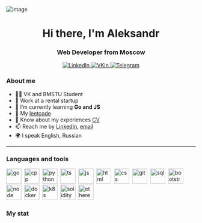 ![image](https://github.com/BincomAD/BincomAD/assets/100017314/8aecff29-4d75-4558-8640-a3604748d397)<div id="header" align="center">
    <h1>Hi there, I'm  Aleksandr </h1>
    <h3>Web Developer from Moscow</h3>
</div>

<div id="socials" align="center">
    <a href="https://www.linkedin.com/in/aleksandr-dmitriev-42b142269/">
    <img src="https://img.shields.io/badge/LinkedIn-blue?style=for-the-badge&logo=linkedin&logoColor=white" alt="LinkedIn"/>
  </a>
  <a href="https://vk.com/bincom">
    <img src="https://img.shields.io/badge/вконтакте-%232E87FB.svg?&style=for-the-badge&logo=vk&logoColor=white" alt="VKIn"/>
  </a>
  <a href="https://t.me/b1ncom">
    <img src="https://img.shields.io/badge/Telegram-blue?style=for-the-badge&logo=telegram&logoColor=white" alt="Telegram"/>
  </a>
</div>

### About me
- 👨‍🎓 VK and BMSTU Student
- 📄 Work at a rental startup
- 🌱 I’m currently learning **Go and JS**
- 💾 My [leetcode](https://leetcode.com/BincomAD/)
- 📄 Know about my experiences [CV](https://drive.google.com/file/d/1Npw1J-wMaUD587vCmAK0GVv9PN9JFblV/view?usp=sharing)
- 📫 Reach me by [LinkedIn](https://www.linkedin.com/in/aleksandr-dmitriev-42b142269/), [email](mailto:BincomAD@gmail.com)
- 🌍 I speak English, Russian

---

### Languages and tools
<img src="https://go.dev/blog/go-brand/Go-Logo/SVG/Go-Logo_Aqua.svg" title="go" width="40" height="40"/>&nbsp;
<img src="https://cdn.worldvectorlogo.com/logos/c.svg" title="cpp" width="40" height="40"/>&nbsp;
<img src="https://cdn.worldvectorlogo.com/logos/python-5.svg" title="python" width="40" height="40"/>&nbsp;
<img src="https://cdn.worldvectorlogo.com/logos/typescript.svg" title="ts" width="40" height="40"/>&nbsp;
<img src="https://cdn.jsdelivr.net/gh/devicons/devicon/icons/javascript/javascript-original.svg" title="js" width="40" height="40"/>&nbsp;
<img src="https://cdn.jsdelivr.net/gh/devicons/devicon/icons/html5/html5-original.svg" title="html" width="40" height="40"/>&nbsp;
<img src="https://cdn.jsdelivr.net/gh/devicons/devicon/icons/css3/css3-original.svg" title="css" width="40" height="40"/>&nbsp;
<img src="https://cdn.jsdelivr.net/gh/devicons/devicon/icons/git/git-plain.svg" title="git" width="40" height="40"/>&nbsp;
<img src="https://cdn.jsdelivr.net/gh/devicons/devicon/icons/postgresql/postgresql-original.svg" title="sql" width="40" height="40"/>&nbsp;
<img src="https://cdn.jsdelivr.net/gh/devicons/devicon/icons/bootstrap/bootstrap-plain.svg" title="bootstrap" width="40" height="40"/>&nbsp;
<img src="https://cdn.jsdelivr.net/gh/devicons/devicon/icons/nodejs/nodejs-original.svg" title="node" width="40" height="40"/>&nbsp;
<img src="https://cdn.worldvectorlogo.com/logos/docker-4.svg" title="docker" width="40" height="40"/>&nbsp;
<img src="https://cdn.worldvectorlogo.com/logos/kubernets.svg" title="k8s" width="40" height="40"/>&nbsp;
<img src="https://www.svgrepo.com/show/374088/solidity.svg" title="solidity" width="40" height="40"/>&nbsp;
<img src="https://cryptologos.cc/logos/versions/ethereum-eth-logo-diamond-purple.svg?v=029" title="ethereum" width="40" height="40"/>&nbsp;


### My stat

<div id="stat" align="center">
    <img src="https://github-profile-summary-cards.vercel.app/api/cards/profile-details?username=BincomAD&theme=github_dark" alt=""/>
    <img src="https://github-profile-summary-cards.vercel.app/api/cards/most-commit-language?username=BincomAD&theme=github_dark" alt=""/>
     <img src="https://github-profile-summary-cards.vercel.app/api/cards/stats?username=BincomAD&theme=github_dark" alt=""/>
</div>
